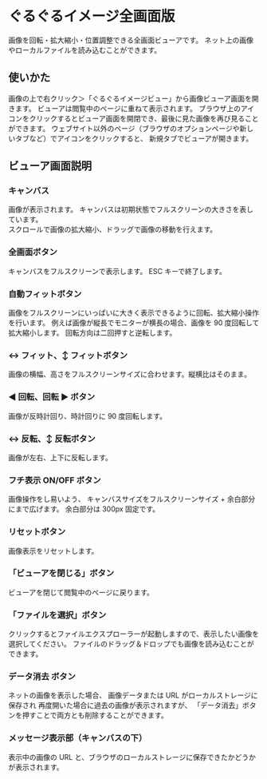# ぐるぐるイメージ全画面版

画像を回転・拡大縮小・位置調整できる全画面ビューアです。
ネット上の画像やローカルファイルを読み込むことができます。

## 使いかた

画像の上で右クリック＞「ぐるぐるイメージビュー」から画像ビューア画面を開きます。
ビューアは閲覧中のページに重ねて表示されます。
ブラウザ上のアイコンをクリックするとビューア画面を開閉でき、最後に見た画像を再び見ることができます。
ウェブサイト以外のページ（ブラウザのオプションページや新しいタブなど）でアイコンをクリックすると、
新規タブでビューアが開きます。

## ビューア画面説明

### キャンバス

画像が表示されます。
キャンバスは初期状態でフルスクリーンの大きさを表しています。  
スクロールで画像の拡大縮小、ドラッグで画像の移動を行えます。

### 全画面ボタン

キャンバスをフルスクリーンで表示します。
ESC キーで終了します。

### 自動フィットボタン

画像をフルスクリーンにいっぱいに大きく表示できるように回転、拡大縮小操作を行います。
例えば画像が縦長でモニターが横長の場合、画像を 90 度回転して拡大縮小します。
回転方向は二回押すと逆転します。

### ↔ フィット、↕ フィットボタン

画像の横幅、高さをフルスクリーンサイズに合わせます。縦横比はそのまま。

### ◀ 回転、回転 ▶ ボタン

画像が反時計回り、時計回りに 90 度回転します。

### ↔ 反転、↕ 反転ボタン

画像が左右、上下に反転します。

### フチ表示 ON/OFF ボタン

画像操作をし易いよう、
キャンバスサイズをフルスクリーンサイズ + 余白部分にまで広げます。
余白部分は 300px 固定です。

### リセットボタン

画像表示をリセットします。

### 「ビューアを閉じる」ボタン

ビューアを閉じて閲覧中のページに戻ります。

### 「ファイルを選択」ボタン

クリックするとファイルエクスプローラーが起動しますので、表示したい画像を選択してください。
ファイルのドラッグ＆ドロップでも画像を読み込むことができます。

### データ消去 ボタン

ネットの画像を表示した場合、
画像データまたは URL がローカルストレージに保存され
再度開いた場合に過去の画像が表示されますが、
「データ消去」ボタンを押すことで両方とも削除することができます。

### メッセージ表示部（キャンバスの下）

表示中の画像の URL と、ブラウザのローカルストレージに保存できたかどうかが表示されます。
